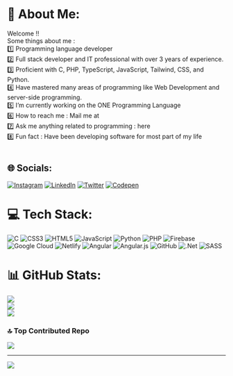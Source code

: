 # 💫 About Me:
Welcome !!<br>Some things about me :<br>1️⃣ Programming language developer<br>2️⃣ Full stack developer and IT professional with over 3 years of experience.<br>3️⃣ Proficient with C, PHP, TypeScript, JavaScript, Tailwind, CSS, and Python.<br>4️⃣ Have mastered many areas of programming like Web Development and server-side programming.<br>5️⃣ I’m currently working on the ONE Programming Language<br>6️⃣ How to reach me : Mail me at <br>7️⃣ Ask me anything related to programming : here<br>8️⃣ Fun fact : Have been developing software for most part of my life<br><br>


## 🌐 Socials:
[![Instagram](https://img.shields.io/badge/Instagram-%23E4405F.svg?logo=Instagram&logoColor=white)](https://instagram.com/https://www.instagram.com/shubham_jangra259/) [![LinkedIn](https://img.shields.io/badge/LinkedIn-%230077B5.svg?logo=linkedin&logoColor=white)](https://linkedin.com/in/https://www.linkedin.com/in/shubham-jangra-83a287257/?original_referer=) [![Twitter](https://img.shields.io/badge/Twitter-%231DA1F2.svg?logo=Twitter&logoColor=white)](https://twitter.com/https://twitter.com/SkinCode259) [![Codepen](https://img.shields.io/badge/Codepen-000000?style=for-the-badge&logo=codepen&logoColor=white)](https://codepen.io/https://codepen.io/PC-Tech-Tips) 

# 💻 Tech Stack:
![C](https://img.shields.io/badge/c-%2300599C.svg?style=plastic&logo=c&logoColor=white) ![CSS3](https://img.shields.io/badge/css3-%231572B6.svg?style=plastic&logo=css3&logoColor=white) ![HTML5](https://img.shields.io/badge/html5-%23E34F26.svg?style=plastic&logo=html5&logoColor=white) ![JavaScript](https://img.shields.io/badge/javascript-%23323330.svg?style=plastic&logo=javascript&logoColor=%23F7DF1E) ![Python](https://img.shields.io/badge/python-3670A0?style=plastic&logo=python&logoColor=ffdd54) ![PHP](https://img.shields.io/badge/php-%23777BB4.svg?style=plastic&logo=php&logoColor=white) ![Firebase](https://img.shields.io/badge/firebase-%23039BE5.svg?style=plastic&logo=firebase) ![Google Cloud](https://img.shields.io/badge/Google%20Cloud-%234285F4.svg?style=plastic&logo=google-cloud&logoColor=white) ![Netlify](https://img.shields.io/badge/netlify-%23000000.svg?style=plastic&logo=netlify&logoColor=#00C7B7) ![Angular](https://img.shields.io/badge/angular-%23DD0031.svg?style=plastic&logo=angular&logoColor=white) ![Angular.js](https://img.shields.io/badge/angular.js-%23E23237.svg?style=plastic&logo=angularjs&logoColor=white) ![GitHub](https://img.shields.io/badge/GitHub-%23121011.svg?style=plastic&logo=github&logoColor=white) ![.Net](https://img.shields.io/badge/.NET-5C2D91?style=plastic&logo=.net&logoColor=white) ![SASS](https://img.shields.io/badge/SASS-hotpink.svg?style=plastic&logo=SASS&logoColor=white)
# 📊 GitHub Stats:
![](https://github-readme-stats.vercel.app/api?username=webshubham259&theme=dark&hide_border=false&include_all_commits=false&count_private=false)<br/>
![](https://github-readme-streak-stats.herokuapp.com/?user=webshubham259&theme=dark&hide_border=false)<br/>
![](https://github-readme-stats.vercel.app/api/top-langs/?username=webshubham259&theme=dark&hide_border=false&include_all_commits=false&count_private=false&layout=compact)

### 🔝 Top Contributed Repo
![](https://github-contributor-stats.vercel.app/api?username=webshubham259&limit=5&theme=dark&combine_all_yearly_contributions=true)

---
[![](https://visitcount.itsvg.in/api?id=webshubham259&icon=2&color=0)](https://visitcount.itsvg.in)

<!-- Proudly created with GPRM ( https://gprm.itsvg.in ) -->
